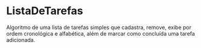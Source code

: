 # ListaDeTarefas
Algoritmo de uma lista de tarefas simples que cadastra, remove, exibe por ordem cronológica e alfabética, além de marcar como concluída uma tarefa adicionada.
